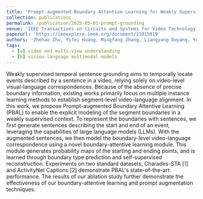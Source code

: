```yaml
---
title: "Prompt-augmented Boundary Attentive Learning for Weakly Supervised Temporal Sentence Grounding"
collection: publications
permalink: /publication/2025-05-01-prompt-grounding
venue: 'IEEE Transactions on Circuits and Systems for Video Technology (TCSVT)'
paperurl: 'https://ieeexplore.ieee.org/document/11015819'
authors: 'Zhehao Zhu, Yifei Huang, Mingfang Zhang, Liangyang Ouyang, Yoichi Sato'
tags:
  - [a] video and multi-view understanding
  - [b] vision-language multimodal models
---
```


Weakly supervised temporal sentence grounding aims to temporally locate events described by a sentence in a video, relying solely on video-level visual-language correspondences. Because of the absence of precise boundary information, existing works primarily focus on multiple instance learning methods to establish segment-level video-language alignment. In this work, we propose Prompt-augmented Boundary Attentive Learning (PBAL) to enable the explicit modeling of the segment boundaries in a weakly supervised context. To represent the boundaries with sentences, we first generate sentences describing the start and end of an event, leveraging the capabilities of large language models (LLMs). With the augmented sentences, we then model the boundary-level video-language correspondence using a novel boundary-attentive learning module. This module generates probability maps of the starting and ending points, and is learned through boundary type prediction and self-supervised reconstruction. Experiments on two standard datasets, Charades-STA [1] and ActivityNet Captions [2] demonstrate PBAL's state-of-the-art performance. The results of our ablation study further demonstrate the effectiveness of our boundary-attentive learning and prompt augmentation techniques.
